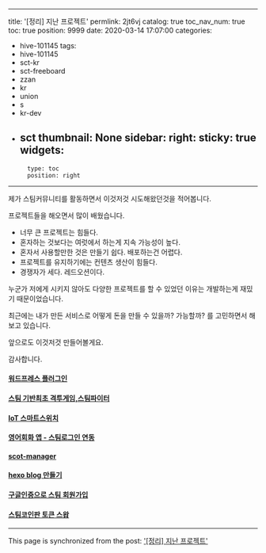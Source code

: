 
---
title: '[정리] 지난 프로젝트'
permlink: 2jt6vj
catalog: true
toc_nav_num: true
toc: true
position: 9999
date: 2020-03-14 17:07:00
categories:
- hive-101145
tags:
- hive-101145
- sct-kr
- sct-freeboard
- zzan
- kr
- union
- s
- kr-dev
- sct
thumbnail: None
sidebar:
    right:
        sticky: true
widgets:
    -
        type: toc
        position: right
---


제가 스팀커뮤니티를 활동하면서 이것저것 시도해왔던것을 적어봅니다.


프로젝트들을 해오면서 많이 배웠습니다. 
* 너무 큰 프로젝트는 힘들다. 
* 혼자하는 것보다는 여럿에서 하는게 지속 가능성이 높다. 
* 혼자서 사용할만한 것은 만들기 쉽다. 배포하는건 어렵다.
* 프로젝트를 유지하기에는 컨텐츠 생산이 힘들다.
* 경쟁자가 세다. 레드오션이다.

누군가 저에게 시키지 않아도 다양한 프로젝트를 할 수 있었던 이유는 개발하는게 재밌기 때문이었습니다. 

최근에는 내가 만든 서비스로 어떻게 돈을 만들 수 있을까? 가능할까? 를 고민하면서 해보고 있습니다.

앞으로도 이것저것 만들어볼게요.

감사합니다.

#### [워드프레스 플러그인](https://steempeak.com/@jacobyu/872-hj-kr-dev)
#### [스팀 기반최초 격투게임,스팀파이터](https://steempeak.com/@jacobyu/7cbfna)
#### [IoT 스마트스위치](https://steempeak.com/@jacobyu/introduction-to-iotswitcher)
#### [영어회화 앱 - 스팀로그인 연동](https://steempeak.com/@jacobyu/scot)
#### [scot-manager](https://steempeak.com/@jacobyu/scot-manager-and-scot-voting-bot)
#### [hexo blog 만들기](https://steempeak.com/@jacobyu/4aow7v)
#### [구글인증으로 스팀 회원가입](https://steempeak.com/@jacobyu/4rkkun)
#### [스팀코인판 토큰 스왑](https://www.steemcoinpan.com/hive-101145/@jacobyu/q-and-a)

- - -

This page is synchronized from the post: ['[정리] 지난 프로젝트'](https://steemit.com/@jacobyu/2jt6vj)
